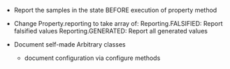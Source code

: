 - Report the samples in the state BEFORE execution of property method

- Change Property.reporting to take array of:
    Reporting.FALSIFIED: Report falsified values
    Reporting.GENERATED: Report all generated values

- Document self-made Arbitrary classes
  - document configuration via configure methods
